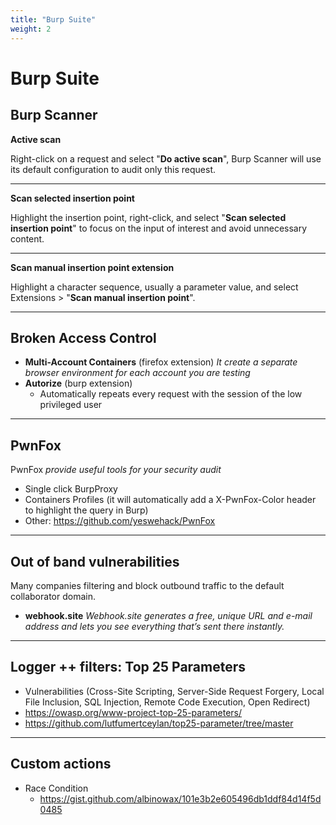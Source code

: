 ```yaml
---
title: "Burp Suite"
weight: 2
---
```


# Burp Suite


## Burp Scanner

**Active scan**

Right-click on a request and select "**Do active scan**", Burp Scanner will use its default configuration to audit only this request.

***

**Scan selected insertion point**

Highlight the insertion point, right-click, and select "**Scan selected insertion point**" to focus on the input of interest and avoid unnecessary content.

***

**Scan manual insertion point extension**

Highlight a character sequence, usually a parameter value, and select Extensions > "**Scan manual insertion point**".

---

## Broken Access Control

* **Multi-Account Containers** (firefox extension) _It create a separate browser environment for each account you are testing_
* **Autorize** (burp extension)
  * Automatically repeats every request with the session of the low privileged user

---

## PwnFox

PwnFox _provide useful tools for your security audit_

* Single click BurpProxy
* Containers Profiles (it will automatically add a X-PwnFox-Color header to highlight the query in Burp)
* Other: https://github.com/yeswehack/PwnFox

---

## Out of band vulnerabilities

Many companies filtering and block outbound traffic to the default collaborator domain.

* **webhook.site** _Webhook.site generates a free, unique URL and e-mail address and lets you see everything that’s sent there instantly._

---

## Logger ++ filters: Top 25 Parameters

* Vulnerabilities (Cross-Site Scripting, Server-Side Request Forgery, Local File Inclusion, SQL Injection, Remote Code Execution, Open Redirect)
* https://owasp.org/www-project-top-25-parameters/
* https://github.com/lutfumertceylan/top25-parameter/tree/master


---

## Custom actions

* Race Condition
  * https://gist.github.com/albinowax/101e3b2e605496db1ddf84d14f5d0485
